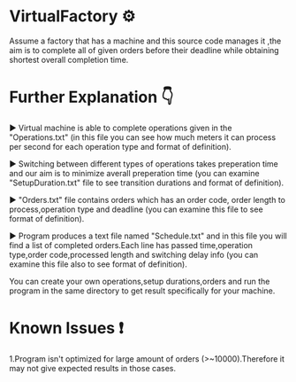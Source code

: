 # VirtualFactory ⚙ 

Assume a factory that has a machine and this source code manages it ,the aim is to complete all of given orders before their deadline while obtaining shortest overall completion time.

# Further Explanation 👇

► Virtual machine is able to complete operations given in the "Operations.txt" (in this file you can see how much meters it can process per second for each operation type and format of definition).

► Switching between different types of operations takes preperation time and our aim is to minimize averall preperation time (you can examine "SetupDuration.txt" file to see transition durations and format of definition).

► "Orders.txt" file contains orders which has an order code, order length to process,operation type and deadline (you can examine this file to see format of definition).

► Program produces a text file named "Schedule.txt" and in this file you will find a list of completed orders.Each line has passed time,operation type,order code,processed length and switching delay info (you can examine this file also to see format of definition).

You can create your own operations,setup durations,orders and run the program in the same directory to get result specifically for your machine.

# Known Issues ❗

1.Program isn't optimized for large amount of orders (>~10000).Therefore it may not give expected results in those cases.
